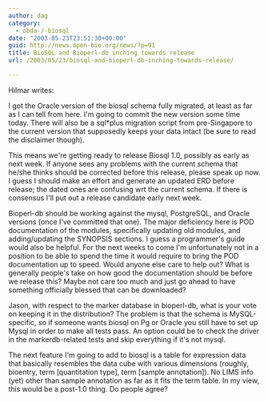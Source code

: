 ```yaml
---
author: dag
category:
  - obda-/-biosql
date: "2003-05-23T23:51:30+00:00"
guid: http://news.open-bio.org/news/?p=91
title: BioSQL and Bioperl-db inching towards release
url: /2003/05/23/biosql-and-bioperl-db-inching-towards-release/

---
```

Hilmar writes:

I got the Oracle version of the biosql schema fully migrated, at least as far as I can tell from here. I'm going to commit the new version some time today. There will also be a sql\*plus migration script from pre-Singapore to the current version that supposedly keeps your data intact (be sure to read the disclaimer though).

This means we're getting ready to release Biosql 1.0, possibly as early as next week. If anyone sees any problems with the current schema that he/she thinks should be corrected before this release, please speak up now. I guess I should make an effort and generate an updated ERD before release; the dated ones are confusing wrt the current schema. If there is consensus I'll put out a release candidate early next week.

Bioperl-db should be working against the mysql, PostgreSQL, and Oracle versions (once I've committed that one). The major deficiency here is POD documentation of the modules, specifically updating old modules, and adding/updating the SYNOPSIS sections. I guess a programmer's guide would also be helpful. For the next weeks to come I'm unfortunately not in a position to be able to spend the time it would require to bring the POD documentation up to speed. Would anyone else care to help out? What is generally people's take on how good the documentation should be before we release this? Maybe not care too much and just go ahead to have something officially blessed that can be downloaded?

Jason, with respect to the marker database in bioperl-db, what is your vote on keeping it in the distribution? The problem is that the schema is MySQL-specific, so if someone wants biosql on Pg or Oracle you still have to set up Mysql in order to make all tests pass. An option could be to check the driver in the markerdb-related tests and skip everything if it's not mysql.

The next feature I'm going to add to biosql is a table for expression data that basically resembles the data cube with various dimensions (roughly, bioentry, term \[quantitation type\], term \[sample annotation\]). No LIMS info (yet) other than sample annotation as far as it fits the term table. In my view, this would be a post-1.0 thing. Do people agree?
